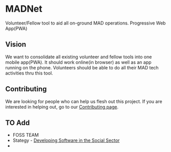 # MADNet

Volunteer/Fellow tool to aid all on-ground MAD operations. Progressive Web App(PWA) 

## Vision

We want to consolidate all existing volunteer and fellow tools into one mobile app(PWA). It should work online(in browser) as well as an app running on the phone. Volunteers should be able to do all their MAD tech activities thru this tool.

## Contributing

We are looking for people who can help us flesh out this project. If you are interested in helping out, go to our [Contributing page](https://github.com/makeadiff/Madnet/blob/master/CONTRIBUTING.md).

## TO Add

- FOSS TEAM
- Stategy - [Developing Software in the Social Sector](https://docs.google.com/document/d/1YgDsgXaLp5HERyIkqpBCSs398C1xc54cE1Th6shs17o/edit)
- 
